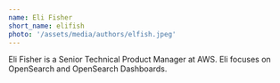 ```yaml
---
name: Eli Fisher
short_name: elifish
photo: '/assets/media/authors/elfish.jpeg'
---
```


Eli Fisher is a Senior Technical Product Manager at AWS. Eli focuses on OpenSearch and OpenSearch Dashboards. 

